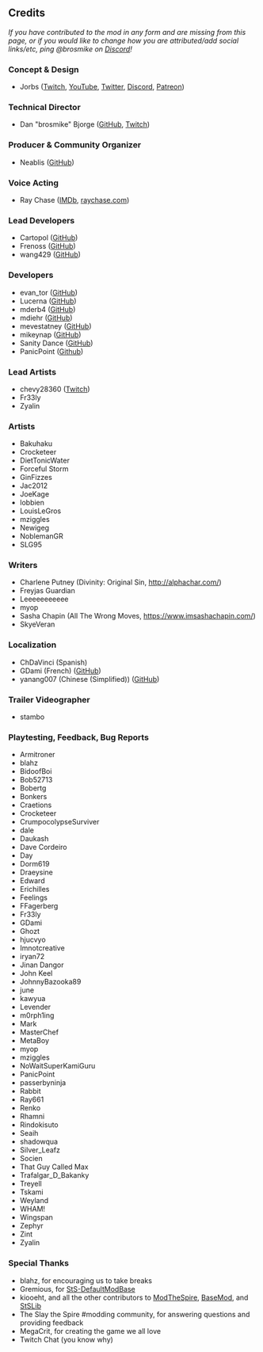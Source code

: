 ## Credits

*If you have contributed to the mod in any form and are missing from this page, or if you would like to change how you are attributed/add social links/etc, ping @brosmike on [Discord](https://discord.gg/N8mETek)!*

### Concept & Design

* Jorbs ([Twitch](https://twitch.tv/jorbs), [YouTube](https://youtube.com/joinrbs), [Twitter](https://twitter.com/joinrbs), [Discord](https://discord.gg/jorbs), [Patreon](https://www.patreon.com/jorbs))

### Technical Director

* Dan "brosmike" Bjorge ([GitHub](https://github.com/dbjorge), [Twitch](https://twitch.tv/brosmike))

### Producer & Community Organizer

* Neablis ([GitHub](https://github.com/neablis-7))

### Voice Acting

* Ray Chase ([IMDb](https://www.imdb.com/name/nm2616557/), [raychase.com](http://www.raychase.com/))

### Lead Developers

* Cartopol ([GitHub](https://github.com/Cartopol))
* Frenoss ([GitHub](https://github.com/Frenoss))
* wang429 ([GitHub](https://github.com/wang429))

### Developers

* evan_tor ([GitHub](https://github.com/evantor))
* Lucerna ([GitHub](https://github.com/Jacob-Laverty))
* mderb4 ([GitHub](https://github.com/mderb4))
* mdiehr ([GitHub](https://github.com/mdiehr))
* mevestatney ([GitHub](https://github.com/stevematney))
* mikeynap ([GitHub](https://github.com/mikeynap))
* Sanity Dance ([GitHub](https://github.com/sanity-dance))
* PanicPoint ([Github](https://github.com/Panic-Point))

### Lead Artists

* chevy28360 ([Twitch](https://twitch.tv/chevy28360))
* Fr33ly
* Zyalin

### Artists

* Bakuhaku
* Crocketeer
* DietTonicWater
* Forceful Storm
* GinFizzes
* Jac2012
* JoeKage
* lobbien
* LouisLeGros
* mziggles
* Newigeg
* NoblemanGR
* SLG95

### Writers

* Charlene Putney (Divinity: Original Sin, http://alphachar.com/)
* Freyjas Guardian
* Leeeeeeeeeee
* myop
* Sasha Chapin (All The Wrong Moves, https://www.imsashachapin.com/)
* SkyeVeran

### Localization

* ChDaVinci (Spanish)
* GDami (French) ([GitHub](https://github.com/GDami))
* yanang007 (Chinese (Simplified)) ([GitHub](https://github.com/yanang007))

### Trailer Videographer

* stambo

### Playtesting, Feedback, Bug Reports

* Armitroner
* blahz
* BidoofBoi
* Bob52713
* Bobertg
* Bonkers
* Craetions
* Crocketeer
* CrumpocolypseSurviver
* dale
* Daukash
* Dave Cordeiro
* Day
* Dorm619
* Draeysine
* Edward
* Erichilles
* Feelings
* FFagerberg
* Fr33ly
* GDami
* Ghozt
* hjucvyo
* Imnotcreative
* iryan72
* Jinan Dangor
* John Keel
* JohnnyBazooka89
* june
* kawyua
* Levender
* m0rph1ing
* Mark
* MasterChef
* MetaBoy
* myop
* mziggles
* NoWaitSuperKamiGuru
* PanicPoint
* passerbyninja
* Rabbit
* Ray661
* Renko
* Rhamni
* Rindokisuto
* Seaih
* shadowqua
* Silver_Leafz
* Socien
* That Guy Called Max
* Trafalgar_D_Bakanky
* Treyell
* Tskami
* Weyland
* WHAM!
* Wingspan
* Zephyr
* Zint
* Zyalin

### Special Thanks

* blahz, for encouraging us to take breaks
* Gremious, for [StS-DefaultModBase](https://github.com/Gremious/StS-DefaultModBase)
* kiooeht, and all the other contributors to [ModTheSpire](https://github.com/kiooeht/ModTheSpire), [BaseMod](https://github.com/daviscook477/BaseMod), and [StSLib](https://github.com/kiooeht/StSLib)
* The Slay the Spire #modding community, for answering questions and providing feedback
* MegaCrit, for creating the game we all love
* Twitch Chat (you know why)